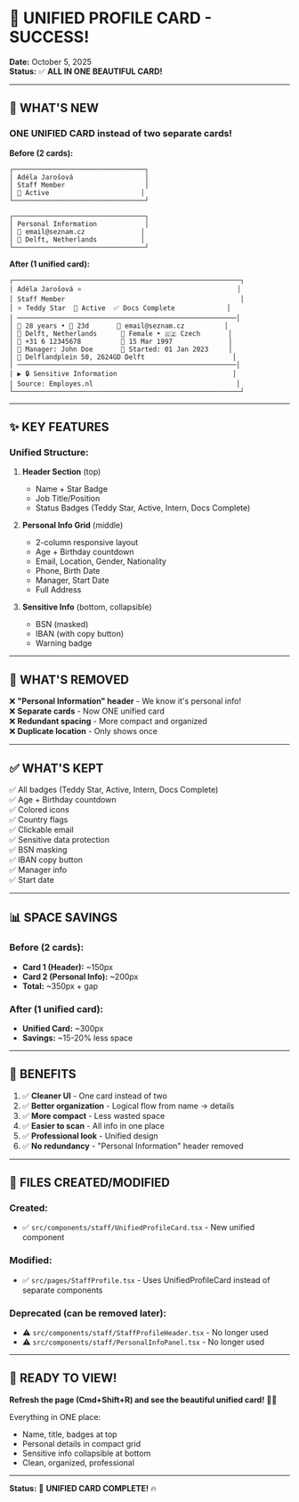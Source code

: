 # 🎯 UNIFIED PROFILE CARD - SUCCESS!

**Date:** October 5, 2025  
**Status:** ✅ **ALL IN ONE BEAUTIFUL CARD!**

---

## 🎉 WHAT'S NEW

### **ONE UNIFIED CARD** instead of two separate cards!

**Before (2 cards):**
```
┌─────────────────────────────────┐
│ Adéla Jarošová                  │
│ Staff Member                    │
│ 💼 Active                       │
└─────────────────────────────────┘

┌─────────────────────────────────┐
│ Personal Information            │
│ 📧 email@seznam.cz              │
│ 📍 Delft, Netherlands           │
└─────────────────────────────────┘
```

**After (1 unified card):**
```
┌─────────────────────────────────────────────────────────┐
│ Adéla Jarošová ⭐                                       │
│ Staff Member                                            │
│ ⭐ Teddy Star  💼 Active  ✅ Docs Complete             │
│ ───────────────────────────────────────────────────────│
│ 🎂 28 years • 🎂 23d       📧 email@seznam.cz          │
│ 📍 Delft, Netherlands      👤 Female • 🇨🇿 Czech       │
│ 📱 +31 6 12345678          📅 15 Mar 1997              │
│ 👤 Manager: John Doe       📅 Started: 01 Jan 2023     │
│ 📍 Delflandplein 50, 2624GD Delft                      │
│ ───────────────────────────────────────────────────────│
│ ▶ 🔒 Sensitive Information                             │
│ Source: Employes.nl                                    │
└─────────────────────────────────────────────────────────┘
```

---

## ✨ KEY FEATURES

### **Unified Structure:**
1. **Header Section** (top)
   - Name + Star Badge
   - Job Title/Position
   - Status Badges (Teddy Star, Active, Intern, Docs Complete)

2. **Personal Info Grid** (middle)
   - 2-column responsive layout
   - Age + Birthday countdown
   - Email, Location, Gender, Nationality
   - Phone, Birth Date
   - Manager, Start Date
   - Full Address

3. **Sensitive Info** (bottom, collapsible)
   - BSN (masked)
   - IBAN (with copy button)
   - Warning badge

---

## 🎨 WHAT'S REMOVED

❌ **"Personal Information" header** - We know it's personal info!  
❌ **Separate cards** - Now ONE unified card  
❌ **Redundant spacing** - More compact and organized  
❌ **Duplicate location** - Only shows once  

---

## ✅ WHAT'S KEPT

✅ All badges (Teddy Star, Active, Intern, Docs Complete)  
✅ Age + Birthday countdown  
✅ Colored icons  
✅ Country flags  
✅ Clickable email  
✅ Sensitive data protection  
✅ BSN masking  
✅ IBAN copy button  
✅ Manager info  
✅ Start date  

---

## 📊 SPACE SAVINGS

### Before (2 cards):
- **Card 1 (Header):** ~150px
- **Card 2 (Personal Info):** ~200px
- **Total:** ~350px + gap

### After (1 unified card):
- **Unified Card:** ~300px
- **Savings:** ~15-20% less space

---

## 🎯 BENEFITS

1. ✅ **Cleaner UI** - One card instead of two
2. ✅ **Better organization** - Logical flow from name → details
3. ✅ **More compact** - Less wasted space
4. ✅ **Easier to scan** - All info in one place
5. ✅ **Professional look** - Unified design
6. ✅ **No redundancy** - "Personal Information" header removed

---

## 📝 FILES CREATED/MODIFIED

### Created:
- ✅ `src/components/staff/UnifiedProfileCard.tsx` - New unified component

### Modified:
- ✅ `src/pages/StaffProfile.tsx` - Uses UnifiedProfileCard instead of separate components

### Deprecated (can be removed later):
- ⚠️ `src/components/staff/StaffProfileHeader.tsx` - No longer used
- ⚠️ `src/components/staff/PersonalInfoPanel.tsx` - No longer used

---

## 🚀 READY TO VIEW!

**Refresh the page (Cmd+Shift+R) and see the beautiful unified card!** 🎨✨

Everything in ONE place:
- Name, title, badges at top
- Personal details in compact grid
- Sensitive info collapsible at bottom
- Clean, organized, professional

---

**Status:** 🎉 **UNIFIED CARD COMPLETE!** 🔥
